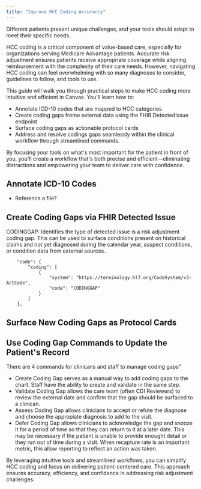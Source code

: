 ```yaml
---
title: "Improve HCC Coding Accurarcy"
---
```


Different patients present unique challenges, and your tools should adapt to meet their specific needs.

HCC coding is a critical component of value-based care, especially for organizations serving Medicare Advantage patients. Accurate risk adjustment ensures patients receive appropriate coverage while aligning reimbursement with the complexity of their care needs. However, navigating HCC coding can feel overwhelming with so many diagnoses to consider, guidelines to follow, and tools to use.

This guide will walk you through practical steps to make HCC coding more intuitive and efficient in Canvas. You'll learn how to: 
- Annotate ICD-10 codes that are mapped to HCC categories 
- Create coding gaps frome external data using the FHIR DetectedIssue endpoint
- Surface coding gaps as actionable protocol cards
- Address and resolve codings gaps seamlessly within the clinical workflow through streamlined commands.

By focusing your tools on what's most important for the patient in front of you, you'll create a workflow that's both precise and efficient—eliminating distractions and empowering your team to deliver care with confidence.

## Annotate ICD-10 Codes
- Reference a file? 
## Create Coding Gaps via FHIR Detected Issue

CODINGGAP:  Identifies the type of detected issue is a risk adjustment coding gap. 
This can be used to surface conditions present on historical claims and not yet diagnosed during the calendar year, suspect conditions, or condition data from external sources. 

```
    "code": {
        "coding": [
            {
                "system": "https://terminology.hl7.org/CodeSystem/v3-ActCode",
                "code": "CODINGGAP"
            }
        ]
    },
```

## Surface New Coding Gaps as Protocol Cards

## Use Coding Gap Commands to Update the Patient's Record

There are 4 commands for clinicans and staff to manage coding gaps"

- Create Coding Gap serves as a manual way to add coding gaps to the chart. Staff have the ability to create and validate in the same step. 
- Validate Coding Gap allows the care team (often CDI Reviewers) to review the external date and confirm that the gap should be surfaced to a clinican. 
- Assess Coding Gap allows clinicians to accept or refute the diagnose and choose the appropiate diagnosis to add to the visit. 
- Defer Coding Gap allows clinicians to acknowledge the gap and snooze it for a period of time so that they can return to it at a later date. This may be necessary if the patient is unable to provide enought detail or they run out of time during a visit. When recapture rate is an important metric, this allow reporting to reflect an action was taken. 

By leveraging intuitive tools and streamlined workflows, you can simplify HCC coding and focus on delivering patient-centered care. This approach ensures accuracy, efficiency, and confidence in addressing risk adjustment challenges.


